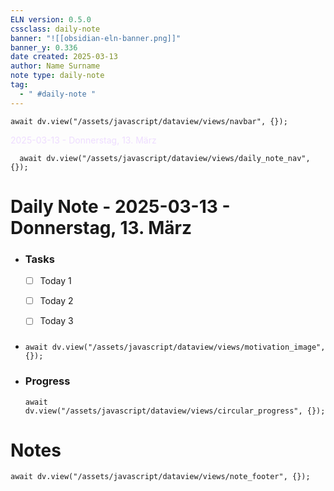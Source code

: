 ```yaml
---
ELN version: 0.5.0
cssclass: daily-note
banner: "![[obsidian-eln-banner.png]]"
banner_y: 0.336
date created: 2025-03-13
author: Name Surname
note type: daily-note
tag:
  - " #daily-note "
---
```


```dataviewjs
await dv.view("/assets/javascript/dataview/views/navbar", {});
```

<div class="title" style="color:#edf">
  2025-03-13 - Donnerstag, 13. März
</div>

```dataviewjs
  await dv.view("/assets/javascript/dataview/views/daily_note_nav", {});
```

# Daily Note - 2025-03-13 - Donnerstag, 13. März

  - ### Tasks
    - [ ] Today 1
    - [ ] Today 2
    - [ ] Today 3


- ### 
  ```dataviewjs
  await dv.view("/assets/javascript/dataview/views/motivation_image", {});
  ```

- ### Progress
  ```dataviewjs
  await dv.view("/assets/javascript/dataview/views/circular_progress", {});
  ```

# Notes



```dataviewjs
await dv.view("/assets/javascript/dataview/views/note_footer", {});
```
